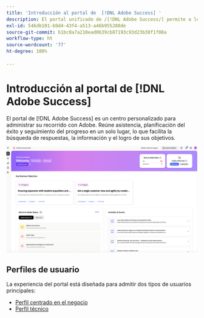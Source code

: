 ```yaml
---
title: 'Introducción al portal de  [!DNL Adobe Success] '
description: El portal unificado de /[!DNL Adobe Success/] permite a los clientes enviar casos, ver el progreso de las solicitudes y acceder a la asistencia y a las herramientas de planificación.
exl-id: 546db101-b9d4-43f4-a513-a46b955280de
source-git-commit: b1bc0a7a210ead0639cb87193c93d23b38f1f08a
workflow-type: ht
source-wordcount: '77'
ht-degree: 100%

---
```


# Introducción al portal de [!DNL Adobe Success]

El portal de [!DNL Adobe Success] es un centro personalizado para administrar su recorrido con Adobe. Reúne asistencia, planificación del éxito y seguimiento del progreso en un solo lugar, lo que facilita la búsqueda de respuestas, la información y el logro de sus objetivos.

![adobe-success-portal-homepage](/help/adobe-success-portal/assets/overview-and-business-persona-overview.png)

## Perfiles de usuario

La experiencia del portal está diseñada para admitir dos tipos de usuarios principales:

* [Perfil centrado en el negocio](/help/adobe-success-portal/business-persona/key-functionalities-for-business-persona.md)
* [Perfil técnico](/help/adobe-success-portal/technical-persona/key-functionalities-for-technical-persona.md)
